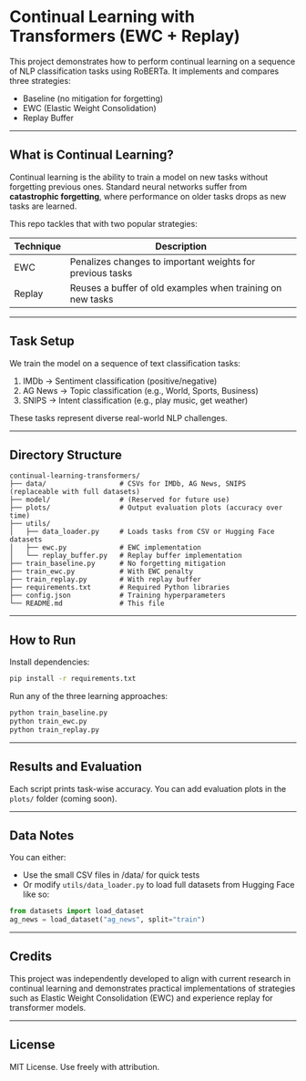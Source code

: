 # Continual Learning with Transformers (EWC + Replay)

This project demonstrates how to perform continual learning on a sequence of NLP classification tasks using RoBERTa. It implements and compares three strategies:

- Baseline (no mitigation for forgetting)
- EWC (Elastic Weight Consolidation)
- Replay Buffer


---

## What is Continual Learning?

Continual learning is the ability to train a model on new tasks without forgetting previous ones. Standard neural networks suffer from **catastrophic forgetting**, where performance on older tasks drops as new tasks are learned.

This repo tackles that with two popular strategies:

| Technique | Description |
|----------|-------------|
| EWC      | Penalizes changes to important weights for previous tasks |
| Replay   | Reuses a buffer of old examples when training on new tasks |

---

## Task Setup

We train the model on a sequence of text classification tasks:

1. IMDb → Sentiment classification (positive/negative)
2. AG News → Topic classification (e.g., World, Sports, Business)
3. SNIPS → Intent classification (e.g., play music, get weather)

These tasks represent diverse real-world NLP challenges.

---

## Directory Structure

```
continual-learning-transformers/
├── data/                  # CSVs for IMDb, AG News, SNIPS (replaceable with full datasets)
├── model/                 # (Reserved for future use)
├── plots/                 # Output evaluation plots (accuracy over time)
├── utils/
│   ├── data_loader.py     # Loads tasks from CSV or Hugging Face datasets
│   ├── ewc.py             # EWC implementation
│   └── replay_buffer.py   # Replay buffer implementation
├── train_baseline.py      # No forgetting mitigation
├── train_ewc.py           # With EWC penalty
├── train_replay.py        # With replay buffer
├── requirements.txt       # Required Python libraries
├── config.json            # Training hyperparameters
└── README.md              # This file
```

---

## How to Run

Install dependencies:
```bash
pip install -r requirements.txt
```

Run any of the three learning approaches:

```bash
python train_baseline.py
python train_ewc.py
python train_replay.py
```

---

## Results and Evaluation

Each script prints task-wise accuracy. You can add evaluation plots in the `plots/` folder (coming soon).

---

## Data Notes

You can either:
- Use the small CSV files in /data/ for quick tests
- Or modify `utils/data_loader.py` to load full datasets from Hugging Face like so:

```python
from datasets import load_dataset
ag_news = load_dataset("ag_news", split="train")
```


---

## Credits

This project was independently developed to align with current research in continual learning and demonstrates practical implementations of strategies such as Elastic Weight Consolidation (EWC) and experience replay for transformer models.


---

## License

MIT License. Use freely with attribution.
